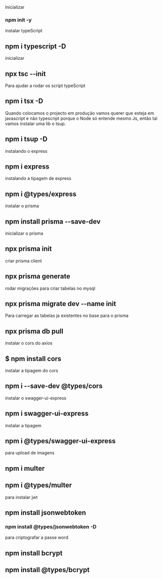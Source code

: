 Inicializar 
### npm init -y

instalar typeScript
## npm i typescript -D

inicializar
## npx tsc --init

Para ajudar a rodar os script typeScript
## npm i tsx -D

Quando colocamos o projecto em produção vamos querer que esteja em javascript e não typescript porque o Node só entende mesmo Js, então tal vamos instalar uma lib o tsup.
## npm i tsup -D

instalando o express
## npm i express

instalando a tipagem de express
## npm i @types/express

instalar o prisma
## npm install prisma --save-dev

inicializar o prisma
## npx prisma init
criar prisma client
## npx prisma generate

rodar migrações para criar tabelas no mysql
## npx prisma migrate dev --name init

Para carregar as tabelas ja existentes no base para o prisma
## npx prisma db pull

instalar o cors do axios
## $ npm install cors


instalar a tipagem do cors
## npm i --save-dev @types/cors

instalar o swagger-ui-express
## npm i swagger-ui-express

instalar a tipagem 
## npm i @types/swagger-ui-express


para upload de imagens
## npm i multer
## npm i @types/multer


para instalar jwt
## npm install jsonwebtoken
### npm install @types/jsonwebtoken -D

para criptografar a passe word
## npm install bcrypt
## npm install @types/bcrypt